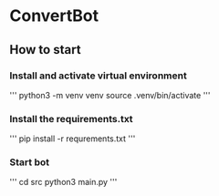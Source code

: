# ConvertBot

## How to start

### Install and activate virtual environment
'''
python3 -m venv venv
source .venv/bin/activate
'''
### Install the requirements.txt
'''
pip install -r requrements.txt
'''

### Start bot
'''
cd src
python3 main.py
'''
